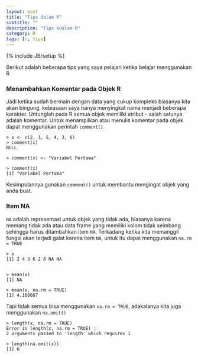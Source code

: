 ```yaml
---
layout: post
title: "Tips dalam R"
subtitle: ""
description: "Tips kdalam R"
category: R
tags: [r, tips]
---
```

{% include JB/setup %}

Berikut adalah beberapa tips yang saya pelajari ketika belajar menggunakan R

### Menambahkan Komentar pada Objek R
Jadi ketika sudah bermain dengan data yang cukup kompleks biasanya kita akan bingung, kebiasaan saya hanya menyingkat nama menjadi beberapa karakter. Untunglah pada R semua objek memiliki atribut - salah satunya adalah komentar. Untuk menampilkan atau menulis komentar pada objek dapat menggunakan perintah `comment()`.

    > x <- c(2, 3, 5, 4, 3, 6)
    > comment(x)
    NULL

    > comment(x) <- "Variabel Pertama"

    > comment(x)
    [1] "Variabel Pertama"

Kesimpulannya gunakan `comment()` untuk membantu mengingat objek yang anda buat.


### Item NA
`NA` adalah representasi untuk objek yang tidak ada, biasanya karena memang tidak ada atau data frame yang memiliki kolom tidak seimbang sehingga harus ditambahkan item `NA`. Terkadang ketika kita memanggil fungsi akan terjadi galat karena item `NA`, untuk itu dapat menggunakan `na.rm = TRUE`

    > x
    [1] 2 4 3 6 2 8 NA NA


    > mean(x)
    [1] NA

    > mean(x, na.rm = TRUE)
    [1] 4.166667

Tapi tidak semua bisa menggunakan `na.rm = TRUE`, adakalanya kita juga menggunakan `na.omit()`

    > length(x, na.rm = TRUE)
    Error in length(x, na.rm = TRUE) :
    2 arguments passed to 'length' which requires 1

    > length(na.omit(x))
    [1] 6

